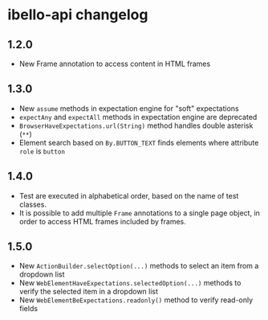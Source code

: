 # ibello-api changelog

## 1.2.0

- New Frame annotation to access content in HTML frames

## 1.3.0

- New `assume` methods in expectation engine for "soft" expectations
- `expectAny` and `expectAll` methods in expectation engine are deprecated
- `BrowserHaveExpectations.url(String)` method handles double asterisk (`**`)
- Element search based on `By.BUTTON_TEXT` finds elements where attribute `role` is `button`

## 1.4.0

- Test are executed in alphabetical order, based on the name of test classes.
- It is possible to add multiple `Frame` annotations to a single page object, in order to access HTML frames included by frames.

## 1.5.0

- New `ActionBuilder.selectOption(...)` methods to select an item from a dropdown list
- New `WebElementHaveExpectations.selectedOption(...)` methods to verify the selected item in a dropdown list
- New `WebElementBeExpectations.readonly()` method to verify read-only fields
